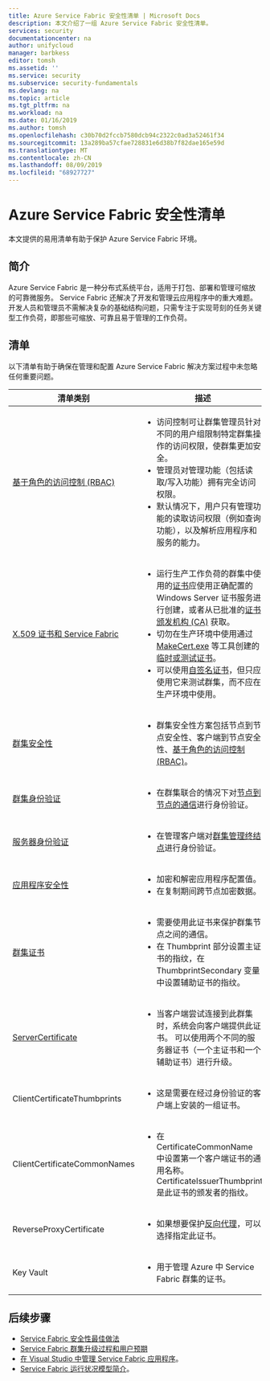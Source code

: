 ```yaml
---
title: Azure Service Fabric 安全性清单 | Microsoft Docs
description: 本文介绍了一组 Azure Service Fabric 安全性清单。
services: security
documentationcenter: na
author: unifycloud
manager: barbkess
editor: tomsh
ms.assetid: ''
ms.service: security
ms.subservice: security-fundamentals
ms.devlang: na
ms.topic: article
ms.tgt_pltfrm: na
ms.workload: na
ms.date: 01/16/2019
ms.author: tomsh
ms.openlocfilehash: c30b70d2fccb7580dcb94c2322c0ad3a52461f34
ms.sourcegitcommit: 13a289ba57cfae728831e6d38b7f82dae165e59d
ms.translationtype: MT
ms.contentlocale: zh-CN
ms.lasthandoff: 08/09/2019
ms.locfileid: "68927727"
---
```

# <a name="azure-service-fabric-security-checklist"></a>Azure Service Fabric 安全性清单
本文提供的易用清单有助于保护 Azure Service Fabric 环境。

## <a name="introduction"></a>简介
Azure Service Fabric 是一种分布式系统平台，适用于打包、部署和管理可缩放的可靠微服务。 Service Fabric 还解决了开发和管理云应用程序中的重大难题。 开发人员和管理员不需解决复杂的基础结构问题，只需专注于实现苛刻的任务关键型工作负荷，即那些可缩放、可靠且易于管理的工作负荷。

## <a name="checklist"></a>清单
以下清单有助于确保在管理和配置 Azure Service Fabric 解决方案过程中未忽略任何重要问题。


|清单类别| 描述 |
| ------------ | -------- |
|[基于角色的访问控制 (RBAC)](../../service-fabric/service-fabric-cluster-security-roles.md) | <ul><li>访问控制可让群集管理员针对不同的用户组限制特定群集操作的访问权限，使群集更加安全。</li><li>管理员对管理功能（包括读取/写入功能）拥有完全访问权限。 </li><li> 默认情况下，用户只有管理功能的读取访问权限（例如查询功能），以及解析应用程序和服务的能力。</li></ul>|
|[X.509 证书和 Service Fabric](../../service-fabric/service-fabric-cluster-security.md) | <ul><li>运行生产工作负荷的群集中使用的[证书](https://docs.microsoft.com/dotnet/framework/wcf/feature-details/working-with-certificates)应使用正确配置的 Windows Server 证书服务进行创建，或者从已批准的[证书颁发机构 (CA)](https://en.wikipedia.org/wiki/Certificate_authority) 获取。</li><li>切勿在生产环境中使用通过 [MakeCert.exe](https://msdn.microsoft.com/library/windows/desktop/aa386968.aspx) 等工具创建的[临时或测试证书](https://docs.microsoft.com/dotnet/framework/wcf/feature-details/how-to-create-temporary-certificates-for-use-during-development)。 </li><li>可以使用[自签名证书](../../service-fabric/service-fabric-windows-cluster-x509-security.md)，但只应使用它来测试群集，而不应在生产环境中使用。</li></ul>|
|[群集安全性](../../service-fabric/service-fabric-cluster-security.md) | <ul><li>群集安全性方案包括节点到节点安全性、客户端到节点安全性、[基于角色的访问控制 (RBAC)](../../service-fabric/service-fabric-cluster-security-roles.md)。</li></ul>|
|[群集身份验证](../../service-fabric/service-fabric-cluster-creation-via-arm.md) | <ul><li>在群集联合的情况下对[节点到节点的通信](https://github.com/MicrosoftDocs/azure-docs/blob/master/articles/service-fabric/service-fabric-cluster-security.md)进行身份验证。 </li></ul>|
|[服务器身份验证](../../service-fabric/service-fabric-cluster-creation-via-arm.md) | <ul><li>在管理客户端对[群集管理终结点](../../service-fabric/service-fabric-cluster-creation-via-portal.md)进行身份验证。</li></ul>|
|[应用程序安全性](../../service-fabric/service-fabric-cluster-creation-via-arm.md)| <ul><li>加密和解密应用程序配置值。</li><li>   在复制期间跨节点加密数据。</li></ul>|
|[群集证书](../../service-fabric/service-fabric-windows-cluster-x509-security.md) | <ul><li>需要使用此证书来保护群集节点之间的通信。</li><li>    在 Thumbprint 部分设置主证书的指纹，在 ThumbprintSecondary 变量中设置辅助证书的指纹。</li></ul>|
|[ServerCertificate](../../service-fabric/service-fabric-windows-cluster-x509-security.md)| <ul><li>当客户端尝试连接到此群集时，系统会向客户端提供此证书。 可以使用两个不同的服务器证书（一个主证书和一个辅助证书）进行升级。</li></ul>|
|ClientCertificateThumbprints| <ul><li>这是需要在经过身份验证的客户端上安装的一组证书。 </li></ul>|
|ClientCertificateCommonNames| <ul><li>在 CertificateCommonName 中设置第一个客户端证书的通用名称。 CertificateIssuerThumbprint 是此证书的颁发者的指纹。 </li></ul>|
|ReverseProxyCertificate| <ul><li>如果想要保护[反向代理](../../service-fabric/service-fabric-reverseproxy.md)，可以选择指定此证书。 </li></ul>|
|Key Vault| <ul><li>用于管理 Azure 中 Service Fabric 群集的证书。  </li></ul>|


## <a name="next-steps"></a>后续步骤

- [Service Fabric 安全性最佳做法](service-fabric-best-practices.md)
- [Service Fabric 群集升级过程和用户预期](../../service-fabric/service-fabric-cluster-upgrade.md)
- [在 Visual Studio 中管理 Service Fabric 应用程序](../../service-fabric/service-fabric-manage-application-in-visual-studio.md)。
- [Service Fabric 运行状况模型简介](../../service-fabric/service-fabric-health-introduction.md)。
